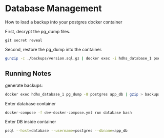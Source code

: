 # Database Management

How to load a backup into your postgres docker container

First, decrypt the pg_dump files.
```
git secret reveal
```
Second, restore the pg_dump into the container.
```bash
gunzip -c ./backups/version.sql.gz | docker exec -i hdhs_database_1 psql -U postgres -d app_db 
```

## Running Notes

generate backups:
```bash
docker exec hdhs_database_1 pg_dump -U postgres app_db | gzip > backups/20200408.tar.gz
```

Enter database container
```bash
docker-compose -f dev-docker-compose.yml run database bash
```

Enter DB inside container
```bash
psql --host=database --username=postgres --dbname=app_db
```